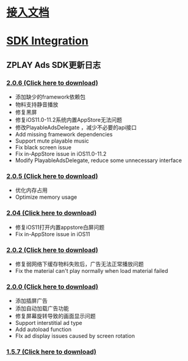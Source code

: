 # [接入文档](https://github.com/zplayads/PlayableAdsDemo-iOS/blob/master/README-CN.md)

# [SDK Integration](https://github.com/zplayads/PlayableAdsDemo-iOS/blob/master/README-EN.md)

## ZPLAY Ads SDK更新日志
### [2.0.6 (Click here to download)](https://github.com/zplayads/PlayableAdsDemo-iOS/tree/2.0.5)
* 添加缺少的framework依赖包
* 物料支持静音播放
* 修复黑屏
* 修复iOS11.0-11.2系统内置AppStore无法问题
* 修改PlayableAdsDelegate ，减少不必要的api接口
* Add missing framework dependencies
* Support mute playable music
* Fix black screen issue
* Fix in-AppStore issue in iOS11.0-11.2
* Modify PlayableAdsDelegate, reduce some unnecessary interface
### [2.0.5 (Click here to download)](https://github.com/zplayads/PlayableAdsDemo-iOS/tree/2.0.5)
* 优化内存占用
* Optimize memory usage

### [2.04 (Click here to download)](https://github.com/zplayads/PlayableAdsDemo-iOS/tree/2.0.4)
* 修复iOS11打开内置appstore白屏问题
* Fix in-AppStore issue in iOS11


### [2.0.2 (Click here to download)](https://github.com/zplayads/PlayableAdsDemo-iOS/tree/2.0.2)
* 修复弱网络下缓存物料失败后，广告无法正常播放问题
* Fix the material can't play normally when load material failed

###  [2.0.0 (Click here to download)](https://github.com/zplayads/PlayableAdsDemo-iOS/tree/2.0.0)
* 添加插屏广告
* 添加自动加载广告功能
* 修复屏幕旋转导致的画面显示问题
* Support interstitial ad type
* Add autoload function
* FIx ad display issues caused by screen rotation

### [1.5.7 (Click here to download)](https://github.com/zplayads/PlayableAdsDemo-iOS/tree/1.5.7)

